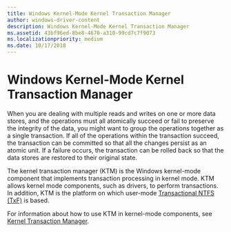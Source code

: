 ```yaml
---
title: Windows Kernel-Mode Kernel Transaction Manager
author: windows-driver-content
description: Windows Kernel-Mode Kernel Transaction Manager
ms.assetid: 43bf96ed-8be8-4670-a310-99cd7c7f9073
ms.localizationpriority: medium
ms.date: 10/17/2018
---
```


# Windows Kernel-Mode Kernel Transaction Manager


When you are dealing with multiple reads and writes on one or more data stores, and the operations must all atomically succeed or fail to preserve the integrity of the data, you might want to group the operations together as a single transaction. If all of the operations within the transaction succeed, the transaction can be committed so that all the changes persist as an atomic unit. If a failure occurs, the transaction can be rolled back so that the data stores are restored to their original state.

The kernel transaction manager (KTM) is the Windows kernel-mode component that implements transaction processing in kernel mode. KTM allows kernel mode components, such as drivers, to perform transactions. In addition, KTM is the platform on which user-mode [Transactional NTFS (TxF)](http://go.microsoft.com/fwlink/p/?linkid=131245) is based.

For information about how to use KTM in kernel-mode components, see [Kernel Transaction Manager](using-kernel-transaction-manager.md).

 

 




